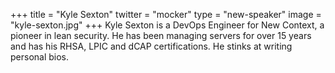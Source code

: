 +++
title = "Kyle Sexton"
twitter = "mocker"
type = "new-speaker"
image = "kyle-sexton.jpg"
+++
Kyle Sexton is a DevOps Engineer for New Context, a pioneer in lean security. He has been managing servers for over 15 years and has his RHSA, LPIC and dCAP certifications. He stinks at writing personal bios.